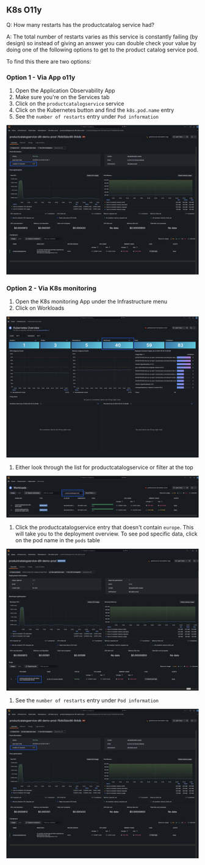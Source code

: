 ## K8s O11y
Q: How many restarts has the productcatalog service had?

A: The total number of restarts varies as this service is constantly failing (by design) so instead of giving an answer you can double check your value by doing one of the following options to get to the product catalog service pod.

To find this there are two options:

### Option 1 - Via App o11y
  1. Open the Application Observability App
  1. Make sure you're on the Services tab 
  1. Click on the `productcatalogservice` service
  1. Click on the Kubernetes button and find the `k8s.pod.name` entry
  1. See the `number of restarts` entry under `Pod information`
  
  ![workload](/images/breakout_1/3.1-k8s-olly-4.png)

### Option 2 - Via K8s monitoring
  1. Open the K8s monitoring App under the Infrastructure menu
  1. Click on Workloads
  
  ![workload](/images/breakout_1/3.1-k8s-olly-1.png)
  
  1. Either look through the list for productcatalogservice or filter at the top  
  
  ![workload](/images/breakout_1/3.1-k8s-olly-2.png)
 
  1. Click the productcatalogservice entry that doesn't contain `europe`. This will take you to the deployment overview. To see pod specific data, click on the pod name in the `pods` table

  ![workload](/images/breakout_1/3.1-k8s-olly-3.png)

  1. See the `number of restarts` entry under `Pod information`
  
  ![workload](/images/breakout_1/3.1-k8s-olly-4.png)
